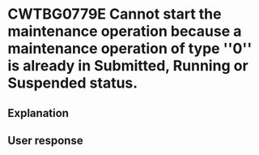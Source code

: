 # CWTBG0779E Cannot start the maintenance operation because a maintenance operation of type ''0'' is already in Submitted, Running or Suspended status.

## Explanation

## User response
